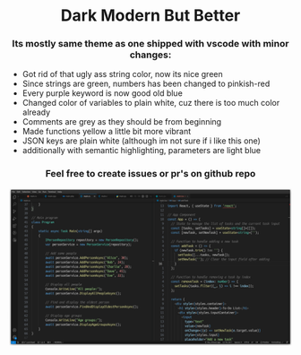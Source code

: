 <p align="center">
	<h1 align="center">Dark Modern But Better</h1>
	<h3 align="center">
		Its mostly same theme as one shipped with vscode with minor changes:
	</h3>
	<ul>
		<li>Got rid of that ugly ass string color, now its nice green</li>
		<li>Since strings are green, numbers has been changed to pinkish-red</li>
		<li>Every purple keyword is now good old blue</li>
		<li>Changed color of variables to plain white, cuz there is too much color already</li>
		<li>Comments are grey as they should be from beginning</li>
		<li>Made functions yellow a little bit more vibrant</li>
		<li>JSON keys are plain white (although im not sure if i like this one)</li>
		<li>additionally with semantic highlighting, parameters are light blue</li>
	</ul>
	<h3 align="center">
		Feel free to create issues or pr's on <a src="https://github.com/sKsieciunio/dark-modern-but-better">github</a> repo
	</h3>
</p>

<p align="center">
	<img src="./preview.png">
</p>
